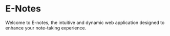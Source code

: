 # E-Notes
Welcome to E-notes, the intuitive and dynamic web application designed to enhance your note-taking experience.
